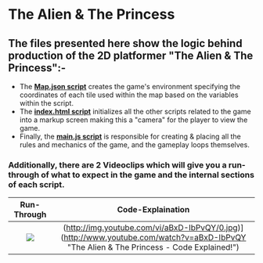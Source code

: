 # The Alien & The Princess
## The files presented here show the logic behind production of the 2D platformer "The Alien & The Princess":-

* The [**Map.json script**](Map.json) creates the game's environment specifying the coordinates of each tile used within the map based on the variables within the script.
* The [**index.html script**](index.html) initializes all the other scripts related to the game into a markup screen making this a "camera" for the player to view the game.
* Finally, the [**main.js script**](main.js) is responsible for creating & placing all the rules and mechanics of the game, and the gameplay loops themselves.

### Additionally, there are 2 Videoclips which will give you a run-through of what to expect in the game and the internal sections of each script.
Run-Through             |  Code-Explaination
:-------------------------:|:-------------------------:
[![](http://img.youtube.com/vi/DAlOQsLwaeA/0.jpg)](http://www.youtube.com/watch?v=DAlOQsLwaeA "The Alien & The Princess.") | (http://img.youtube.com/vi/aBxD-IbPvQY/0.jpg)](http://www.youtube.com/watch?v=aBxD-IbPvQY "The Alien & The Princess - Code Explained!")
